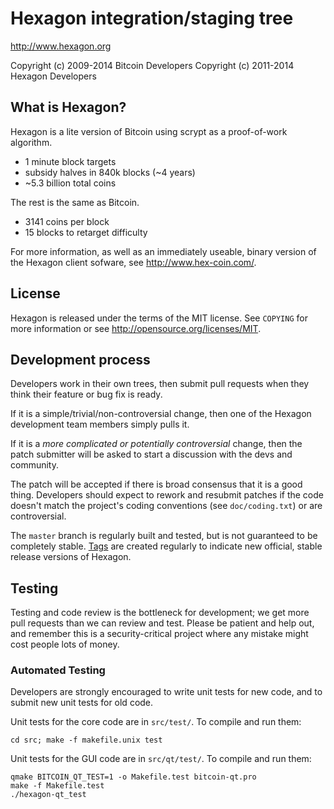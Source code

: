 Hexagon integration/staging tree
================================

http://www.hexagon.org

Copyright (c) 2009-2014 Bitcoin Developers
Copyright (c) 2011-2014 Hexagon Developers

What is Hexagon?
----------------

Hexagon is a lite version of Bitcoin using scrypt as a proof-of-work algorithm.
 - 1 minute block targets
 - subsidy halves in 840k blocks (~4 years)
 - ~5.3 billion total coins

The rest is the same as Bitcoin.
 - 3141 coins per block
 - 15 blocks to retarget difficulty

For more information, as well as an immediately useable, binary version of
the Hexagon client sofware, see http://www.hex-coin.com/.

License
-------

Hexagon is released under the terms of the MIT license. See `COPYING` for more
information or see http://opensource.org/licenses/MIT.

Development process
-------------------

Developers work in their own trees, then submit pull requests when they think
their feature or bug fix is ready.

If it is a simple/trivial/non-controversial change, then one of the Hexagon
development team members simply pulls it.

If it is a *more complicated or potentially controversial* change, then the patch
submitter will be asked to start a discussion with the devs and community.

The patch will be accepted if there is broad consensus that it is a good thing.
Developers should expect to rework and resubmit patches if the code doesn't
match the project's coding conventions (see `doc/coding.txt`) or are
controversial.

The `master` branch is regularly built and tested, but is not guaranteed to be
completely stable. [Tags](https://github.com/hexagon-project/hexagon/tags) are created
regularly to indicate new official, stable release versions of Hexagon.

Testing
-------

Testing and code review is the bottleneck for development; we get more pull
requests than we can review and test. Please be patient and help out, and
remember this is a security-critical project where any mistake might cost people
lots of money.

### Automated Testing

Developers are strongly encouraged to write unit tests for new code, and to
submit new unit tests for old code.

Unit tests for the core code are in `src/test/`. To compile and run them:

    cd src; make -f makefile.unix test

Unit tests for the GUI code are in `src/qt/test/`. To compile and run them:

    qmake BITCOIN_QT_TEST=1 -o Makefile.test bitcoin-qt.pro
    make -f Makefile.test
    ./hexagon-qt_test

